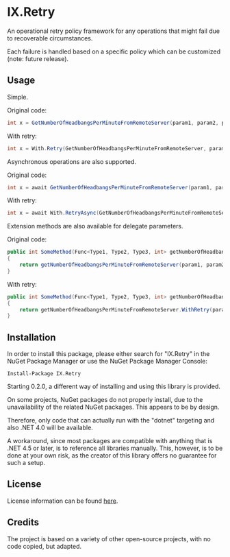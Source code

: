 IX.Retry
========

An operational retry policy framework for any operations that might fail due to recoverable circumstances.

Each failure is handled based on a specific policy which can be customized (note: future release).

Usage
-----

Simple.

Original code:
```c#
int x = GetNumberOfHeadbangsPerMinuteFromRemoteServer(param1, param2, param3);
```
With retry:
```c#
int x = With.Retry(GetNumberOfHeadbangsPerMinuteFromRemoteServer, param1, param2, param3, Policy.TimeBasedRetryPolicy<SomeTransportException>(TimeSpan.FromSeconds(10)));
```

Asynchronous operations are also supported.

Original code:
```c#
int x = await GetNumberOfHeadbangsPerMinuteFromRemoteServer(param1, param2, param3);
```
With retry:
```c#
int x = await With.RetryAsync(GetNumberOfHeadbangsPerMinuteFromRemoteServer, param1, param2, param3, Policy.TimeBasedRetryPolicy<SomeTransportException>(TimeSpan.FromSeconds(10)));
```

Extension methods are also available for delegate parameters.

Original code:
```c#
public int SomeMethod(Func<Type1, Type2, Type3, int> getNumberOfHeadbangsPerMinuteFromRemoteServer, Type1 param1, Type2 param2, Type3 param3)
{
    return getNumberOfHeadbangsPerMinuteFromRemoteServer(param1, param2, param3);
}
```
With retry:
```c#
public int SomeMethod(Func<Type1, Type2, Type3, int> getNumberOfHeadbangsPerMinuteFromRemoteServer, Type1 param1, Type2 param2, Type3 param3)
{
    return getNumberOfHeadbangsPerMinuteFromRemoteServer.WithRetry(param1, param2, param3, Policy.TimeBasedRetryPolicy<SomeTransportException>(TimeSpan.FromSeconds(10)));
}
```

Installation
------------

In order to install this package, please either search for "IX.Retry" in the NuGet Package Manager or use the NuGet Package Manager Console:

```
Install-Package IX.Retry
```

Starting 0.2.0, a different way of installing and using this library is provided.

On some projects, NuGet packages do not properly install, due to the unavailability of the related NuGet packages. This appears to be by design.

Therefore, only code that can actually run with the "dotnet" targeting and also .NET 4.0 will be available.

A workaround, since most packages are compatible with anything that is .NET 4.5 or later, is to reference all libraries manually. This, however, is to be done at your own risk, as the creator of this library offers no guarantee for such a setup.

License
-------

License information can be found [here](https://github.com/adimosh/IX.Retry/blob/master/LICENSE.md).

Credits
-------

The project is based on a variety of other open-source projects, with no code copied, but adapted.